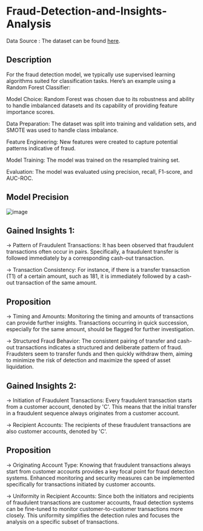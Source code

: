 # Fraud-Detection-and-Insights-Analysis
Data Source : The dataset can be found [here](https://drive.google.com/uc?export=download&confirm=6gh6&id=1VNpyNkGxHdskfdTNRSjjyNa5qC9u0JyV).

## Description

For the fraud detection model, we typically use supervised learning algorithms suited for classification tasks. Here’s an example using a Random Forest Classifier:

Model Choice: Random Forest was chosen due to its robustness and ability to handle imbalanced datasets and its capability of providing feature importance scores.

Data Preparation: The dataset was split into training and validation sets, and SMOTE was used to handle class imbalance.

Feature Engineering: New features were created to capture potential patterns indicative of fraud.

Model Training: The model was trained on the resampled training set.

Evaluation: The model was evaluated using precision, recall, F1-score, and AUC-ROC.

## Model Precision

![image](https://github.com/vansh-py04/Fraud-Detection-and-Insights-Analysis/assets/128248352/14ec23e6-6f46-4bad-9469-5e4ed54d03a5)



## Gained Insights 1:

-> Pattern of Fraudulent Transactions: It has been observed that fraudulent transactions often occur in pairs. Specifically, a fraudulent transfer is followed immediately by a corresponding cash-out transaction.

-> Transaction Consistency: For instance, if there is a transfer transaction (T1) of a certain amount, such as 181, it is immediately followed by a cash-out transaction of the same amount.

## Proposition

-> Timing and Amounts: Monitoring the timing and amounts of transactions can provide further insights. Transactions occurring in quick succession, especially for the same amount, should be flagged for further investigation.

-> Structured Fraud Behavior: The consistent pairing of transfer and cash-out transactions indicates a structured and deliberate pattern of fraud. Fraudsters seem to transfer funds and then quickly withdraw them, aiming to minimize the risk of detection and maximize the speed of asset liquidation.

## Gained Insights 2:

-> Initiation of Fraudulent Transactions: Every fraudulent transaction starts from a customer account, denoted by 'C'. This means that the initial transfer in a fraudulent sequence always originates from a customer account.

-> Recipient Accounts: The recipients of these fraudulent transactions are also customer accounts, denoted by 'C'.

## Proposition

-> Originating Account Type: Knowing that fraudulent transactions always start from customer accounts provides a key focal point for fraud detection systems. Enhanced monitoring and security measures can be implemented specifically for transactions initiated by customer accounts.

-> Uniformity in Recipient Accounts: Since both the initiators and recipients of fraudulent transactions are customer accounts, fraud detection systems can be fine-tuned to monitor customer-to-customer transactions more closely. This uniformity simplifies the detection rules and focuses the analysis on a specific subset of transactions.
